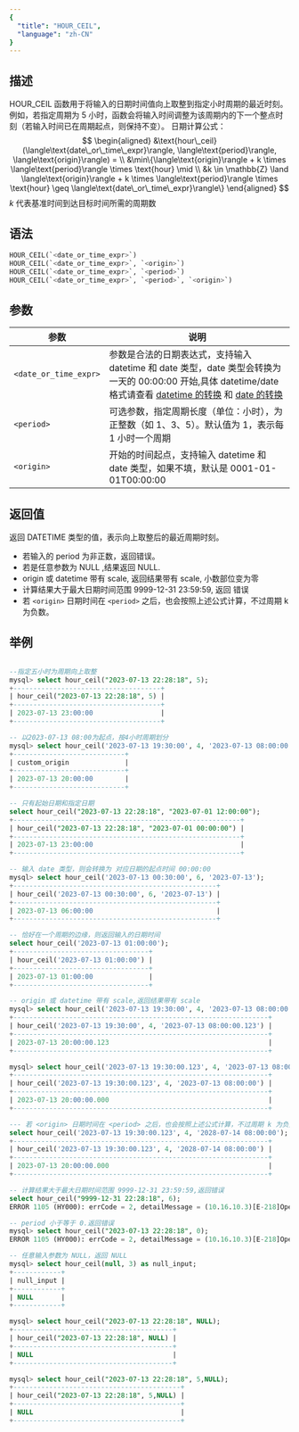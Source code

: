 ```yaml
---
{
  "title": "HOUR_CEIL",
  "language": "zh-CN"
}
---
```


## 描述

HOUR_CEIL 函数用于将输入的日期时间值向上取整到指定小时周期的最近时刻。例如，若指定周期为 5 小时，函数会将输入时间调整为该周期内的下一个整点时刻（若输入时间已在周期起点，则保持不变）。
日期计算公式：
$$
\begin{aligned}
&\text{hour\_ceil}(\langle\text{date\_or\_time\_expr}\rangle, \langle\text{period}\rangle, \langle\text{origin}\rangle) = \\
&\min\{\langle\text{origin}\rangle + k \times \langle\text{period}\rangle \times \text{hour} \mid \\
&k \in \mathbb{Z} \land \langle\text{origin}\rangle + k \times \langle\text{period}\rangle \times \text{hour} \geq \langle\text{date\_or\_time\_expr}\rangle\}
\end{aligned}
$$
$k$ 代表基准时间到达目标时间所需的周期数

## 语法

```sql
HOUR_CEIL(`<date_or_time_expr>`)
HOUR_CEIL(`<date_or_time_expr>`, `<origin>`)
HOUR_CEIL(`<date_or_time_expr>`, `<period>`)
HOUR_CEIL(`<date_or_time_expr>`, `<period>`, `<origin>`)
```

## 参数

| 参数 | 说明 |
| -- | -- |
| `<date_or_time_expr>` | 参数是合法的日期表达式，支持输入 datetime 和 date 类型，date 类型会转换为一天的 00:00:00 开始,具体 datetime/date 格式请查看  [datetime 的转换](../../../../../current/sql-manual/basic-element/sql-data-types/conversion/datetime-conversion) 和 [date 的转换](../../../../../current/sql-manual/basic-element/sql-data-types/conversion/date-conversion) |
| `<period>` | 可选参数，指定周期长度（单位：小时），为正整数（如 1、3、5）。默认值为 1，表示每 1 小时一个周期|
| `<origin>` | 开始的时间起点，支持输入 datetime 和 date 类型，如果不填，默认是 0001-01-01T00:00:00 |

## 返回值

返回 DATETIME 类型的值，表示向上取整后的最近周期时刻。

- 若输入的 period 为非正数，返回错误。
- 若是任意参数为 NULL ,结果返回 NULL.
- origin 或 datetime 带有 scale, 返回结果带有 scale, 小数部位变为零
- 计算结果大于最大日期时间范围 9999-12-31 23:59:59, 返回 错误
- 若 `<origin>` 日期时间在 `<period>` 之后，也会按照上述公式计算，不过周期 k 为负数。

## 举例

```sql

--指定五小时为周期向上取整
mysql> select hour_ceil("2023-07-13 22:28:18", 5);
+-------------------------------------+
| hour_ceil("2023-07-13 22:28:18", 5) |
+-------------------------------------+
| 2023-07-13 23:00:00                 |
+-------------------------------------+

-- 以2023-07-13 08:00为起点，按4小时周期划分
mysql> select hour_ceil('2023-07-13 19:30:00', 4, '2023-07-13 08:00:00') as custom_origin;
+----------------------------+
| custom_origin              |
+----------------------------+
| 2023-07-13 20:00:00        |
+----------------------------+

-- 只有起始日期和指定日期
select hour_ceil("2023-07-13 22:28:18", "2023-07-01 12:00:00");
+---------------------------------------------------------+
| hour_ceil("2023-07-13 22:28:18", "2023-07-01 00:00:00") |
+---------------------------------------------------------+
| 2023-07-13 23:00:00                                     |
+---------------------------------------------------------+

-- 输入 date 类型，则会转换为 对应日期的起点时间 00:00:00
mysql> select hour_ceil('2023-07-13 00:30:00', 6, '2023-07-13');
+---------------------------------------------------+
| hour_ceil('2023-07-13 00:30:00', 6, '2023-07-13') |
+---------------------------------------------------+
| 2023-07-13 06:00:00                               |
+---------------------------------------------------+

-- 恰好在一个周期的边缘，则返回输入的日期时间
select hour_ceil('2023-07-13 01:00:00');
+----------------------------------+
| hour_ceil('2023-07-13 01:00:00') |
+----------------------------------+
| 2023-07-13 01:00:00              |
+----------------------------------+

-- origin 或 datetime 带有 scale,返回结果带有 scale
mysql> select hour_ceil('2023-07-13 19:30:00', 4, '2023-07-13 08:00:00.123') ;
+----------------------------------------------------------------+
| hour_ceil('2023-07-13 19:30:00', 4, '2023-07-13 08:00:00.123') |
+----------------------------------------------------------------+
| 2023-07-13 20:00:00.123                                        |
+----------------------------------------------------------------+

mysql> select hour_ceil('2023-07-13 19:30:00.123', 4, '2023-07-13 08:00:00') ;
+----------------------------------------------------------------+
| hour_ceil('2023-07-13 19:30:00.123', 4, '2023-07-13 08:00:00') |
+----------------------------------------------------------------+
| 2023-07-13 20:00:00.000                                        |
+----------------------------------------------------------------+

--- 若 <origin> 日期时间在 <period> 之后，也会按照上述公式计算，不过周期 k 为负数。
select hour_ceil('2023-07-13 19:30:00.123', 4, '2028-07-14 08:00:00');
+----------------------------------------------------------------+
| hour_ceil('2023-07-13 19:30:00.123', 4, '2028-07-14 08:00:00') |
+----------------------------------------------------------------+
| 2023-07-13 20:00:00.000                                        |
+----------------------------------------------------------------+

-- 计算结果大于最大日期时间范围 9999-12-31 23:59:59,返回错误
select hour_ceil("9999-12-31 22:28:18", 6);
ERROR 1105 (HY000): errCode = 2, detailMessage = (10.16.10.3)[E-218]Operation hour_ceil of 9999-12-31 22:28:18, 6 out of range

-- period 小于等于 0.返回错误
mysql> select hour_ceil("2023-07-13 22:28:18", 0);
ERROR 1105 (HY000): errCode = 2, detailMessage = (10.16.10.3)[E-218]Operation hour_ceil of 2023-07-13 22:28:18, 0 out of range

-- 任意输入参数为 NULL，返回 NULL
mysql> select hour_ceil(null, 3) as null_input;
+------------+
| null_input |
+------------+
| NULL       |
+------------+

mysql> select hour_ceil("2023-07-13 22:28:18", NULL);
+----------------------------------------+
| hour_ceil("2023-07-13 22:28:18", NULL) |
+----------------------------------------+
| NULL                                   |
+----------------------------------------+

mysql> select hour_ceil("2023-07-13 22:28:18", 5,NULL);
+------------------------------------------+
| hour_ceil("2023-07-13 22:28:18", 5,NULL) |
+------------------------------------------+
| NULL                                     |
+------------------------------------------+
```